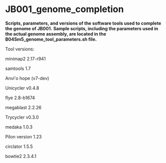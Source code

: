 # JB001_genome_completion
**Scripts, parameters, and versions of the software tools used to complete the genome of JB001.**
**Sample scripts, including the parameters used in the actual genome assembly, are located in the B04Sm5_genome_tool_parameters.sh file.**

Tool versions:

minimap2 2.17-r941

samtools 1.7

Anvi'o hope (v7-dev)

Unicycler v0.4.8

flye 2.8-b1674

megablast 2.2.26

Trycycler v0.3.0

medaka 1.0.3

Pilon version 1.23

circlator 1.5.5

bowtie2 2.3.4.1
